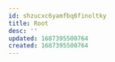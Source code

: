```yaml
---
id: shzucxc6yamfbq6finoltky
title: Root
desc: ''
updated: 1687395500764
created: 1687395500764
---
```

